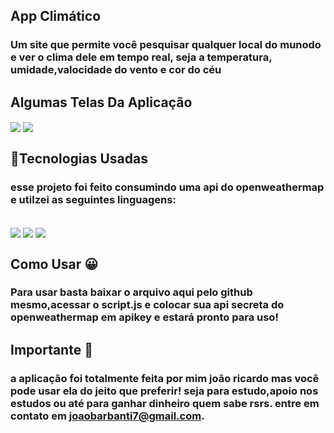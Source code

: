 ## App Climático 

### Um site que permite você pesquisar qualquer local do munodo e ver o clima dele em tempo real, seja a temperatura, umidade,valocidade do vento e cor do céu

## Algumas Telas Da Aplicação
<img align="center" src="img/git.png">
<img align="center" src="img/git 2.png">


## 🚀Tecnologias Usadas

### esse projeto foi feito consumindo uma api do openweathermap e utilzei as seguintes linguagens:

<div style="display: inline_block"><br/>
<img align="center" src="https://img.shields.io/badge/HTML5-E34F26?style=for-the-badge&logo=html5&logoColor=white">
<img align="center" src="https://img.shields.io/badge/CSS3-1572B6?style=for-the-badge&logo=css3&logoColor=white">
<img align="center" src="https://img.shields.io/badge/JavaScript-323330?style=for-the-badge&logo=javascript&logoColor=F7DF1E">

</div>

## Como Usar 😀
### Para usar basta baixar o arquivo aqui pelo github mesmo,acessar o script.js e colocar sua api secreta do openweathermap em apikey e estará pronto para uso!

## Importante 💛

### a aplicação foi totalmente feita por mim joão ricardo mas você pode usar ela do jeito que preferir! seja para estudo,apoio nos estudos ou até para ganhar dinheiro quem sabe rsrs. entre em contato em joaobarbanti7@gmail.com.
